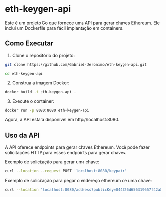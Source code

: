 # eth-keygen-api

Este é um projeto Go que fornece uma API para gerar chaves Ethereum. Ele inclui um Dockerfile para fácil implantação em containers.

## Como Executar

1. Clone o repositório do projeto:

```bash
git clone https://github.com/Gabriel-Jeronimo/eth-keygen-api.git
```

```bash
cd eth-keygen-api
```

2. Construa a imagem Docker:

```bash
docker build -t eth-keygen-api .
```

3. Execute o container:

```bash
docker run -p 8080:8080 eth-keygen-api
```

Agora, a API estará disponível em http://localhost:8080.

## Uso da API

A API oferece endpoints para gerar chaves Ethereum. Você pode fazer solicitações HTTP para esses endpoints para gerar chaves.

Exemplo de solicitação para gerar uma chave:

```bash
curl --location --request POST 'localhost:8080/keypair'
```

Exemplo de solicitação para pegar o endereço ethereum de uma chave:

```bash
curl --location 'localhost:8080/address?publicKey=044f26d656319657f42a81f9d580365d447acc176e22b283b955b108b8380bcffbe06713fa49534048da5a18cc95a46e7c53b8b61ee15b6f04fccdabec564741a5'
```
